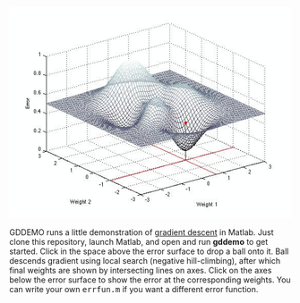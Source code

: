 <img src="gddemo.png">

GDDEMO runs a little demonstration of [gradient
descent](http://en.wikipedia.org/wiki/Gradient_descent) in Matlab.  Just clone
this repository, launch Matlab, and open and run <b>gddemo</b> to get started.
Click in the space above the error surface to drop a ball onto it.  Ball
descends gradient using local search (negative hill-climbing), after which
final weights are shown by intersecting lines on axes.  Click on the axes below
the error surface to show the error at the corresponding weights.  You can
write your own <tt>errfun.m</tt> if you want a different error function.  

